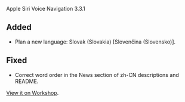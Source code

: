 Apple Siri Voice Navigation 3.3.1

## Added
- Plan a new language: Slovak (Slovakia) [Slovenčina (Slovensko)].

## Fixed
- Correct word order in the News section of zh-CN descriptions and README.

[View it on Workshop](https://steamcommunity.com/sharedfiles/filedetails/changelog/3404021712).
